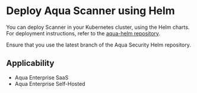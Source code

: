 # Deploy Aqua Scanner using Helm

You can deploy Scanner in your Kubernetes cluster, using the Helm charts. For deployment instructions, refer to the [aqua-helm repository](https://github.com/aquasecurity/aqua-helm/tree/6.2/scanner#Installing-the-Chart).

Ensure that you use the latest branch of the Aqua Security Helm repository.

## Applicability
* Aqua Enterprise SaaS
* Aqua Enterprise Self-Hosted